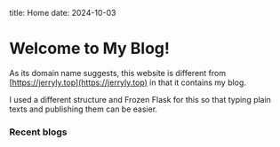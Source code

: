 title: Home
date: 2024-10-03

# Welcome to My Blog!

As its domain name suggests, this website is different from [https://jerryly.top](https://jerryly.top) in that it contains my blog.

I used a different structure and Frozen Flask for this so that typing plain texts and publishing them can be easier.

### Recent blogs